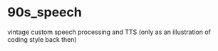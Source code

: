 # 90s_speech
vintage custom speech processing and TTS (only as an illustration of coding style back then)
